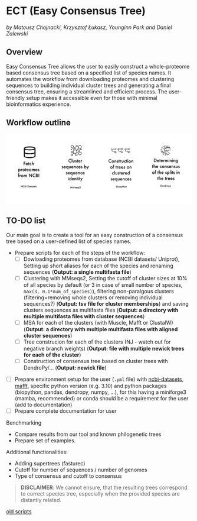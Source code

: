 # ECT (Easy Consensus Tree)

*by Mateusz Chojnacki, Krzysztof Łukasz, Younginn Park and Daniel Zalewski*

## Overview
Easy Consensus Tree allows the user to easily construct a whole-proteome based consensus tree based on a specified list of species names. It automates the workflow from downloading proteomes and clustering sequences to building individual cluster trees and generating a final consensus tree, ensuring a streamlined and efficient process. The user-friendly setup makes it accessible even for those with minimal bioinformatics experience.

## Workflow outline

![pipeline](img/pipeline.png)

## TO-DO list
Our main goal is to create a tool for an easy construction of a consensus tree based on a user-defined list of species names.

- Prepare scripts for each of the steps of the workflow:
  - [ ] Dowloading proteomes from database (NCBI datasets/ Uniprot), Setting up short aliases for each of the species and renaming sequences (**Output: a single multifasta file**)
  - [ ] Clustering with MMseqs2, Setting the cutoff of cluster sizes at 10% of all species by default (or 3 in case of small number of species, `max(3, 0.1*num_of_species)`), filtering non-paralgous clusters (filtering=removing whole clusters or removing individual sequences?) (**Output: tsv file for cluster memberships**) and saving clusters sequences as multifasta files (**Output: a directory with multiple multifasta files with cluster sequences**)
  - [ ] MSA for each of the clusters (with Muscle, Mafft or ClustalW) (**Output: a directory with multiple multifasta files with aligned cluster sequences**)
  - [ ] Tree construcion for each of the clusters (NJ - watch out for negative branch weights) (**Output: file with multiple newick trees for each of the cluster**)
  - [ ] Construction of consensus tree based on cluster trees with DendroPy/... (**Output: newick file**)
- [ ] Prepare environment setup for the user (`.yml` file) with [ncbi-datasets](https://anaconda.org/conda-forge/ncbi-datasets-cli), [mafft](https://anaconda.org/bioconda/mafft), specific python version (e.g. 3.10) and python packages (biopython, pandas, dendropy, numpy, ...), for this having a miniforge3 (mamba, recommended) or conda should be a requirement for the user (add to documentation)
- [ ] Prepare complete documentation for user

Benchmarking
- Compare results from our tool and known philogenetic trees
- Prepare set of examples.

Additional functionalities:
- Adding supertrees (fasturec)
- Cutoff for number of sequences / number of genomes
- Type of consensus and cutoff to consensus

 >**DISCLAIMER**: We cannot ensure, that the resulting trees correspond to correct species tree, especially when the provided species are distantly related.

 [old scripts](https://github.com/M-Chojnacki6/ADP_working)
